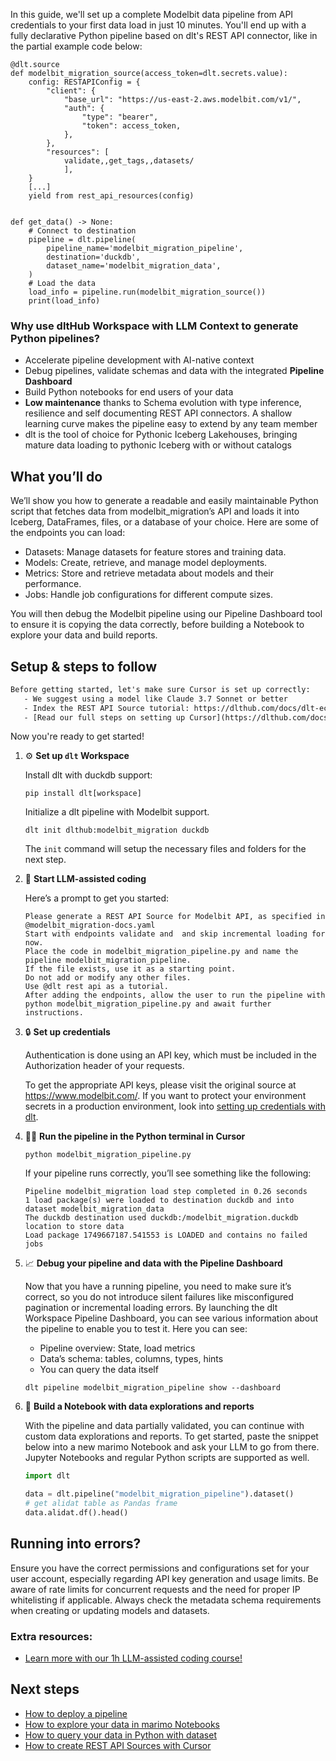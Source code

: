 In this guide, we'll set up a complete Modelbit data pipeline from API credentials to your first data load in just 10 minutes. You'll end up with a fully declarative Python pipeline based on dlt's REST API connector, like in the partial example code below:

```python-outcome
@dlt.source
def modelbit_migration_source(access_token=dlt.secrets.value):
    config: RESTAPIConfig = {
        "client": {
            "base_url": "https://us-east-2.aws.modelbit.com/v1/",
            "auth": {
                "type": "bearer",
                "token": access_token,
            },
        },
        "resources": [
            validate,,get_tags,,datasets/
            ],
    }
    [...]
    yield from rest_api_resources(config)


def get_data() -> None:
    # Connect to destination
    pipeline = dlt.pipeline(
        pipeline_name='modelbit_migration_pipeline',
        destination='duckdb',
        dataset_name='modelbit_migration_data', 
    )
    # Load the data
    load_info = pipeline.run(modelbit_migration_source())
    print(load_info) 
```

### Why use dltHub Workspace with LLM Context to generate Python pipelines?

- Accelerate pipeline development with AI-native context
- Debug pipelines, validate schemas and data with the integrated **Pipeline Dashboard**
- Build Python notebooks for end users of your data
- **Low maintenance** thanks to Schema evolution with type inference, resilience and self documenting REST API connectors. A shallow learning curve makes the pipeline easy to extend by any team member
- dlt is the tool of choice for Pythonic Iceberg Lakehouses, bringing mature data loading to pythonic Iceberg with or without catalogs

## What you’ll do

We’ll show you how to generate a readable and easily maintainable Python script that fetches data from modelbit_migration’s API and loads it into Iceberg, DataFrames, files, or a database of your choice. Here are some of the endpoints you can load:

- Datasets: Manage datasets for feature stores and training data.
- Models: Create, retrieve, and manage model deployments.
- Metrics: Store and retrieve metadata about models and their performance.
- Jobs: Handle job configurations for different compute sizes.

You will then debug the Modelbit pipeline using our Pipeline Dashboard tool to ensure it is copying the data correctly, before building a Notebook to explore your data and build reports.

## Setup & steps to follow

```default
Before getting started, let's make sure Cursor is set up correctly:
   - We suggest using a model like Claude 3.7 Sonnet or better
   - Index the REST API Source tutorial: https://dlthub.com/docs/dlt-ecosystem/verified-sources/rest_api/ and add it to context as **@dlt rest api**
   - [Read our full steps on setting up Cursor](https://dlthub.com/docs/dlt-ecosystem/llm-tooling/cursor-restapi#23-configuring-cursor-with-documentation)
```

Now you're ready to get started!

1. ⚙️ **Set up `dlt` Workspace**
    
    Install dlt with duckdb support:
    ```shell
    pip install dlt[workspace]
    ```

    Initialize a dlt pipeline with Modelbit support.
    ```shell
    dlt init dlthub:modelbit_migration duckdb
    ```

    The `init` command will setup the necessary files and folders for the next step.
    
2. 🤠 **Start LLM-assisted coding**
    
    Here’s a prompt to get you started:
    
    ```prompt
    Please generate a REST API Source for Modelbit API, as specified in @modelbit_migration-docs.yaml 
    Start with endpoints validate and  and skip incremental loading for now. 
    Place the code in modelbit_migration_pipeline.py and name the pipeline modelbit_migration_pipeline. 
    If the file exists, use it as a starting point. 
    Do not add or modify any other files. 
    Use @dlt rest api as a tutorial. 
    After adding the endpoints, allow the user to run the pipeline with python modelbit_migration_pipeline.py and await further instructions.
    ```

    
3. 🔒 **Set up credentials** 
    
    Authentication is done using an API key, which must be included in the Authorization header of your requests.
    
    To get the appropriate API keys, please visit the original source at https://www.modelbit.com/.
    If you want to protect your environment secrets in a production environment, look into [setting up credentials with dlt](https://dlthub.com/docs/walkthroughs/add_credentials).
    
4. 🏃‍♀️ **Run the pipeline in the Python terminal in Cursor**
    
    ```shell
    python modelbit_migration_pipeline.py
    ```
    
    If your pipeline runs correctly, you’ll see something like the following:
    
    ```shell
    Pipeline modelbit_migration load step completed in 0.26 seconds
    1 load package(s) were loaded to destination duckdb and into dataset modelbit_migration_data
    The duckdb destination used duckdb:/modelbit_migration.duckdb location to store data
    Load package 1749667187.541553 is LOADED and contains no failed jobs
    ```
    
5. 📈 **Debug your pipeline and data with the Pipeline Dashboard**

    Now that you have a running pipeline, you need to make sure it’s correct, so you do not introduce silent failures like misconfigured pagination or incremental loading errors. By launching the dlt Workspace Pipeline Dashboard, you can see various information about the pipeline to enable you to test it. Here you can see:
    - Pipeline overview: State, load metrics
    - Data’s schema: tables, columns, types, hints
    - You can query the data itself
    
    ```shell
    dlt pipeline modelbit_migration_pipeline show --dashboard
    ```
    
6. 🐍 **Build a Notebook with data explorations and reports**

    With the pipeline and data partially validated, you can continue with custom data explorations and reports. To get started, paste the snippet below into a new marimo Notebook and ask your LLM to go from there. Jupyter Notebooks and regular Python scripts are supported as well.

    
    ```python
    import dlt

   data = dlt.pipeline("modelbit_migration_pipeline").dataset()
   # get alidat table as Pandas frame
   data.alidat.df().head()
    ```

## Running into errors?

Ensure you have the correct permissions and configurations set for your user account, especially regarding API key generation and usage limits. Be aware of rate limits for concurrent requests and the need for proper IP whitelisting if applicable. Always check the metadata schema requirements when creating or updating models and datasets.

### Extra resources:

- [Learn more with our 1h LLM-assisted coding course!](https://www.youtube.com/watch?v=GGid70rnJuM)

## Next steps

- [How to deploy a pipeline](https://dlthub.com/docs/walkthroughs/deploy-a-pipeline)
- [How to explore your data in marimo Notebooks](https://dlthub.com/docs/general-usage/dataset-access/marimo)
- [How to query your data in Python with dataset](https://dlthub.com/docs/general-usage/dataset-access/dataset)
- [How to create REST API Sources with Cursor](https://dlthub.com/docs/dlt-ecosystem/llm-tooling/cursor-restapi)